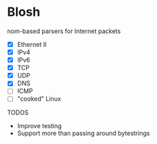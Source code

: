 # Blosh
nom-based parsers for Internet packets

- [x] Ethernet II
- [x] IPv4
- [x] IPv6
- [x] TCP
- [x] UDP
- [x] DNS
- [ ] ICMP
- [ ] "cooked" Linux

TODOS
- Improve testing
- Support more than passing around bytestrings
